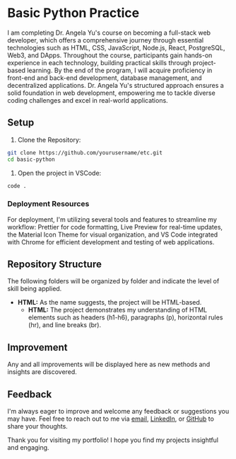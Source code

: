 # Basic Python Practice

I am completing Dr. Angela Yu's course on becoming a full-stack web developer, which offers a comprehensive journey through essential technologies such as HTML, CSS, JavaScript, Node.js, React, PostgreSQL, Web3, and DApps. Throughout the course, participants gain hands-on experience in each technology, building practical skills through project-based learning. By the end of the program, I will acquire proficiency in front-end and back-end development, database management, and decentralized applications. Dr. Angela Yu's structured approach ensures a solid foundation in web development, empowering me to tackle diverse coding challenges and excel in real-world applications.

## Setup

1. Clone the Repository:

```bash
git clone https://github.com/yourusername/etc.git
cd basic-python
```

1. Open the project in VSCode:

```bash
code .
```

### Deployment Resources

For deployment, I'm utilizing several tools and features to streamline my workflow: Prettier for code formatting, Live Preview for real-time updates, the Material Icon Theme for visual organization, and VS Code integrated with Chrome for efficient development and testing of web applications.

## Repository Structure

The following folders will be organized by folder and indicate the level of skill being applied.

- **HTML:** As the name suggests, the project will be HTML-based.
  - **HTML:** The project demonstrates my understanding of HTML elements such as headers (h1-h6), paragraphs (p), horizontal rules (hr), and line breaks (br).

## Improvement

Any and all improvements will be displayed here as new methods and insights are discovered.

## Feedback

I'm always eager to improve and welcome any feedback or suggestions you may have. Feel free to reach out to me via [email](mailto:alexcoy06@gmail.com), [LinkedIn](https://www.linkedin.com/in/alexander-coy/), or [GitHub](https://github.com/alexcoy06) to share your thoughts.

Thank you for visiting my portfolio! I hope you find my projects insightful and engaging.
